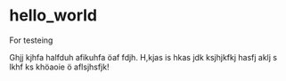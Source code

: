 # hello_world
For testeing

Ghjj kjhfa halfduh afikuhfa öaf fdjh.
H,kjas is hkas jdk ksjhjkfkj hasfj aklj s lkhf ks khöaoie ö aflsjhsfjk!
